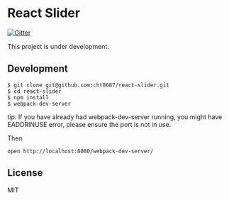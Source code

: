 # React Slider
[![Gitter](https://badges.gitter.im/Join%20Chat.svg)](https://gitter.im/cht8687/help)

This project is under development.


## Development

```
$ git clone git@github.com:cht8687/react-slider.git
$ cd react-slider
$ npm install
$ webpack-dev-server
```

*tip:* If you have already had webpack-dev-server running, you might have EADDRINUSE error, please ensure the port is not in use.

Then

```
open http://localhost:8080/webpack-dev-server/
```

## License

MIT
